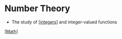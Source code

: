 # Number Theory

- The study of [[integers]] and integer-valued functions

[[Math]]

[//begin]: # "Autogenerated link references for markdown compatibility"
[integers]: integers "Integers"
[math]: math "Math"
[//end]: # "Autogenerated link references"